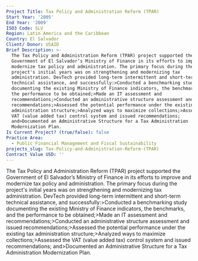 ```yaml
---
Project Title: Tax Policy and Administration Reform (TPAR)
Start Year: '2005'
End Year: '2009'
ISO3 Code: SLV
Region: Latin America and the Caribbean
Country: El Salvador
Client/ Donor: USAID
Brief Description: >-
  The Tax Policy and Administration Reform (TPAR) project supported the
  Government of El Salvador’s Ministry of Finance in its efforts to improve and
  modernize tax policy and administration. The primary focus during the
  project's initial years was on strengthening and modernizing tax
  administration. DevTech provided long-term intermittent and short-term
  technical assistance, and successfully:>Conducted a benchmarking study
  documenting the existing Ministry of Finance indicators, the benchmarks, and
  the performance to be obtained;>Made an IT assessment and
  recommendations;>Conducted an administrative structure assessment and issued
  recommendations;>Assessed the potential performance under the existing tax
  administration structure;>Analyzed ways to maximize collections;>Assessed the
  VAT (value added tax) control system and issued recommendations;
  and>Documented an Administrative Structure for a Tax Administration
  Modernization Plan.
Is Current Project? (true/false): false
Practice Area:
  - Public Financial Management and Fiscal Sustainability
projects_slug: Tax-Policy-and-Administration-Reform-(TPAR)
Contract Value USD: ''
---
```

The Tax Policy and Administration Reform (TPAR) project supported the Government of El Salvador’s Ministry of Finance in its efforts to improve and modernize tax policy and administration. The primary focus during the project's initial years was on strengthening and modernizing tax administration. DevTech provided long-term intermittent and short-term technical assistance, and successfully:>Conducted a benchmarking study documenting the existing Ministry of Finance indicators, the benchmarks, and the performance to be obtained;>Made an IT assessment and recommendations;>Conducted an administrative structure assessment and issued recommendations;>Assessed the potential performance under the existing tax administration structure;>Analyzed ways to maximize collections;>Assessed the VAT (value added tax) control system and issued recommendations; and>Documented an Administrative Structure for a Tax Administration Modernization Plan.